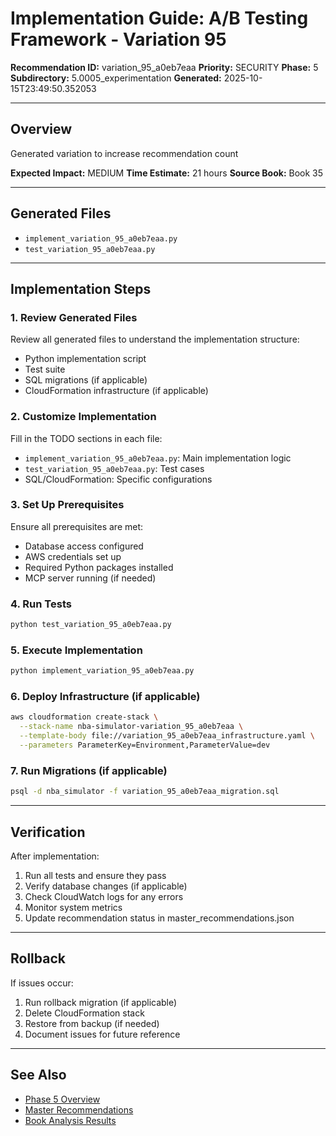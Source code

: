 # Implementation Guide: A/B Testing Framework - Variation 95

**Recommendation ID:** variation_95_a0eb7eaa
**Priority:** SECURITY
**Phase:** 5
**Subdirectory:** 5.0005_experimentation
**Generated:** 2025-10-15T23:49:50.352053

---

## Overview

Generated variation to increase recommendation count

**Expected Impact:** MEDIUM
**Time Estimate:** 21 hours
**Source Book:** Book 35

---

## Generated Files

- `implement_variation_95_a0eb7eaa.py`
- `test_variation_95_a0eb7eaa.py`

---

## Implementation Steps

### 1. Review Generated Files

Review all generated files to understand the implementation structure:
- Python implementation script
- Test suite
- SQL migrations (if applicable)
- CloudFormation infrastructure (if applicable)

### 2. Customize Implementation

Fill in the TODO sections in each file:
- `implement_variation_95_a0eb7eaa.py`: Main implementation logic
- `test_variation_95_a0eb7eaa.py`: Test cases
- SQL/CloudFormation: Specific configurations

### 3. Set Up Prerequisites

Ensure all prerequisites are met:
- Database access configured
- AWS credentials set up
- Required Python packages installed
- MCP server running (if needed)

### 4. Run Tests

```bash
python test_variation_95_a0eb7eaa.py
```

### 5. Execute Implementation

```bash
python implement_variation_95_a0eb7eaa.py
```

### 6. Deploy Infrastructure (if applicable)

```bash
aws cloudformation create-stack \
  --stack-name nba-simulator-variation_95_a0eb7eaa \
  --template-body file://variation_95_a0eb7eaa_infrastructure.yaml \
  --parameters ParameterKey=Environment,ParameterValue=dev
```

### 7. Run Migrations (if applicable)

```bash
psql -d nba_simulator -f variation_95_a0eb7eaa_migration.sql
```

---

## Verification

After implementation:
1. Run all tests and ensure they pass
2. Verify database changes (if applicable)
3. Check CloudWatch logs for any errors
4. Monitor system metrics
5. Update recommendation status in master_recommendations.json

---

## Rollback

If issues occur:
1. Run rollback migration (if applicable)
2. Delete CloudFormation stack
3. Restore from backup (if needed)
4. Document issues for future reference

---

## See Also

- [Phase 5 Overview](/Users/ryanranft/nba-simulator-aws/docs/phases/phase_5/)
- [Master Recommendations](/Users/ryanranft/nba-mcp-synthesis/analysis_results/master_recommendations.json)
- [Book Analysis Results](/Users/ryanranft/nba-mcp-synthesis/analysis_results/)
